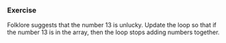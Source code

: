 <!--{ ids:[192], language:'JavaScript', type:'workshop', order: 2, name:'Break keyword', description:'Sometimes you just need a break from doing the same thing over and over...' } -->

### Exercise

Folklore suggests that the number 13 is unlucky. Update the loop so that if the number 13 is in the array, then the loop stops adding numbers together.
